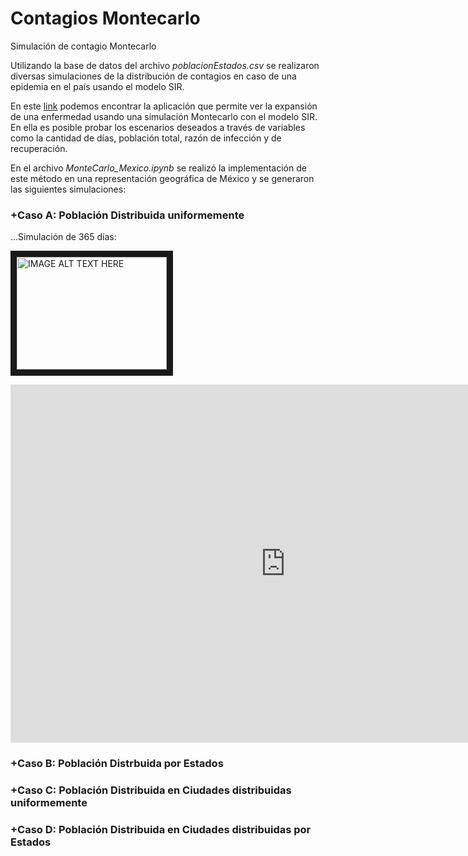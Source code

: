 # Contagios Montecarlo
Simulación de contagio Montecarlo

Utilizando la base de datos del archivo *poblacionEstados.csv* se realizaron diversas simulaciones de la distribución de contagios en caso de una epidemia en el país usando el modelo SIR.

En este [link](https://adrian-landaverde.shinyapps.io/ContagioEpidemia/) podemos encontrar la aplicación que permite ver la expansión de una enfermedad usando una simulación Montecarlo con el modelo SIR. En ella es posible probar los escenarios deseados a través de variables como la cantidad de días, población total, razón de infección y de recuperación.

En el archivo *MonteCarlo_Mexico.ipynb* se realizó la implementación de este método en una representación geográfica de México y se generaron las siguientes simulaciones:

### +Caso A: Población Distribuida uniformemente
...Simulación de 365 días: 

<a href="https://youtu.be/mel1g1ueas4"><img src="http://img.youtube.com/vi/YOUTUBE_VIDEO_ID_HERE/0.jpg" 
alt="IMAGE ALT TEXT HERE" width="240" height="180" border="10" /></a>

<iframe width="879" height="573" src="https://www.youtube.com/embed/mel1g1ueas4" title="Simulación A con 365 días" frameborder="0" allow="accelerometer; autoplay; clipboard-write; encrypted-media; gyroscope; picture-in-picture" allowfullscreen></iframe>

### +Caso B: Población Distrbuida por Estados

### +Caso C: Población Distribuida en Ciudades distribuidas uniformemente

### +Caso D: Población Distribuida en Ciudades distribuidas por Estados


 
